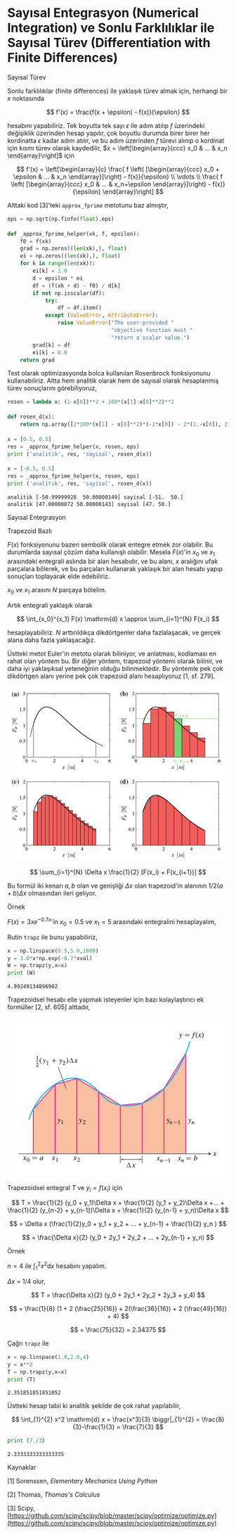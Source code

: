 # Sayısal Entegrasyon (Numerical Integration) ve Sonlu Farklılıklar ile Sayısal Türev (Differentiation with Finite Differences)

Sayısal Türev

Sonlu farklılıklar (finite differences) ile yaklaşık türev almak için,
herhangi bir $x$ noktasında

$$
f'(x) = \frac{f(x + \epsilon) - f(x)}{\epsilon}
$$

hesabını yapabiliriz. Tek boyutta tek sayı $\epsilon$ ile adım atılıp $f$
üzerindeki değişiklik üzerinden hesap yapılır, çok boyutlu durumda birer
birer her kordinatta $\epsilon$ kadar adım atılır, ve bu adım üzerinden $f$
türevi alınıp o kordinat için kısmı türev olarak kaydedilir, $x =
\left[\begin{array}{ccc} x_0 & ... & x_n \end{array}\right]$ için

$$
f'(x) = \left[\begin{array}{c}
\frac{ f \left( [\begin{array}{ccc} x_0 + \epsilon & ... & x_n \end{array}]\right) - f(x)}{\epsilon} \\
\vdots \\
\frac{ f \left( [\begin{array}{ccc} x_0  & ... & x_n+\epsilon \end{array}]\right) - f(x)}{\epsilon} 
\end{array}\right]
$$

Alttaki kod [3]'teki `approx_fprime` metotunu
baz almıştır, 

```python
eps = np.sqrt(np.finfo(float).eps)

def _approx_fprime_helper(xk, f, epsilon):
    f0 = f(xk)
    grad = np.zeros((len(xk),), float)
    ei = np.zeros((len(xk),), float)
    for k in range(len(xk)):
        ei[k] = 1.0
        d = epsilon * ei
        df = (f(xk + d) - f0) / d[k]
        if not np.isscalar(df):
            try:
                df = df.item()
            except (ValueError, AttributeError):
                raise ValueError("The user-provided "
                                 "objective function must "
                                 "return a scalar value.")
        grad[k] = df
        ei[k] = 0.0
    return grad
```

Test olarak optimizasyonda bolca kullanılan Rosenbrock fonksiyonunu
kullanabiliriz. Altta hem analitik olarak hem de sayısal olarak hesaplanmış
türev sonuçlarını görebiliyoruz,

```python
rosen = lambda x: (1-x[0])**2 + 100*(x[1]-x[0]**2)**2

def rosen_d(x):
    return np.array([2*100*(x[1] - x[0]**2)*(-2*x[0]) - 2*(1.-x[0]), 2*100*(x[1]-x[0]**2)])

x = [0.5, 0.5]
res = _approx_fprime_helper(x, rosen, eps)
print ('analitik', res, 'sayisal', rosen_d(x))

x = [-0.5, 0.5]
res = _approx_fprime_helper(x, rosen, eps)
print ('analitik', res, 'sayisal', rosen_d(x))
```

```
analitik [-50.99999928  50.00000149] sayisal [-51.  50.]
analitik [47.00000072 50.00000143] sayisal [47. 50.]
```

Sayısal Entegrasyon

Trapezoid Bazlı

$F(x)$ fonksiyonunu bazen sembolik olarak entegre etmek zor olabilir. Bu
durumlarda sayısal çözüm daha kullanışlı olabilir. Mesela $F(x)$'in $x_0$
ve $x_1$ arasındaki entegrali aslında bir alan hesabıdır, ve bu alanı, $x$
aralığını ufak parçalara bölerek, ve bu parçaları kullanarak yaklaşık bir
alan hesabı yapıp sonuçları toplayarak elde edebiliriz. 

$x_0$ ve $x_1$ arasını $N$ parçaya bölelim. 

Artık entegrali yaklaşık olarak 

$$
\int_{x_0}^{x_1} F(x) \mathrm{d} x \approx \sum_{i=1}^{N} F(x_i)
$$

hesaplayabiliriz. $N$ arttırıldıkça dikdörtgenler daha fazlalaşacak, ve
gerçek alana daha fazla yaklaşacağız. 

Üstteki metot Euler'in metotu olarak biliniyor, ve anlatması, kodlaması en rahat
olan yöntem bu. Bir diğer yöntem, trapezoid yöntemi olarak bilinir, ve daha iyi
yaklaşıksal yeteneğinin olduğu bilinmektedir. Bu yöntemle pek çok dikdörtgen
alanı yerine pek çok trapezoid alanı hesaplıyoruz [1, sf. 279].

![](compscieng_app01numint_01.png)

$$
\sum_{i=1}^{N} \Delta x \frac{1}{2} [F(x_i) + F(x_{i+1})]
$$

Bu formül iki kenarı $a,b$ olan ve genişliği $\Delta x$ olan trapezoid'in
alanının $1/2(a+b)\Delta x$ olmasından ileri geliyor.

Örnek

$F(x) = 3 x e^{-0.7 x}$'in $x_0=0.5$ ve $x_1=5$ arasındaki entegralini
hesaplayalım,

Rutin `trapz` ile bunu yapabiliriz,

```python
x = np.linspace(0.5,5.0,1000)
y = 3.0*x*np.exp(-0.7*xval)
W = np.trapz(y,x=x)
print (W)
```

```
4.99249134896902
```

Trapezoidsel hesabı elle yapmak isteyenler için bazı kolaylaştırıcı ek
formüller [2, sf. 605] alttadır,

![](compscieng_app01numint_02.png)

Trapezoidsel entegral $T$ ve $y_i = f(x_i)$ için 

$$
T = \frac{1}{2} (y_0 + y_1)\Delta x + \frac{1}{2} (y_1 + y_2)\Delta x +... +
\frac{1}{2} (y_{n-2} + y_{n-1})\Delta x + \frac{1}{2} (y_{n-1} + y_n)\Delta x
$$

$$
= \Delta x (\frac{1}{2}y_0 + y_1 + y_2 + ... + y_{n-1} + \frac{1}{2} y_n )
$$

$$
= \frac{\Delta x}{2} (y_0 + 2y_1 + 2y_2 + ... + 2y_{n-1} + y_n)
$$

Örnek

$n=4$ ile  $\int_{1}^{2} x^2 \mathrm{d} x$ hesabını yapalım. 

$\Delta x$ = 1/4 olur,

$$
T = \frac{\Delta x}{2} (y_0 + 2y_1 + 2y_2 + 2y_3 + y_4)
$$

$$
= \frac{1}{8} (1 + 2 (\frac{25}{16}) + 2(\frac{36}{16}) + 2 (\frac{49}{16}) + 4)
$$

$$
= \frac{75}{32} = 2.34375
$$

Çağrı `trapz` ile

```python
x = np.linspace(1.0,2.0,4)
y = x**2
T = np.trapz(y,x=x)
print (T)
```

```
2.351851851851852
```

Üstteki hesap tabii ki analitik şekilde de çok rahat yapılabilir, 

$$
\int_{1}^{2} x^2 \mathrm{d} x = \frac{x^3}{3} \biggr|_{1}^{2} = 
\frac{8}{3}-\frac{1}{3} = 
\frac{7}{3}
$$

```python
print (7./3)
```

```
2.3333333333333335
```





Kaynaklar

[1] Sorenssen, *Elementary Mechanics Using Python*

[2] Thomas, *Thomas's Calculus*

[3] Scipy,
    [https://github.com/scipy/scipy/blob/master/scipy/optimize/optimize.py](https://github.com/scipy/scipy/blob/master/scipy/optimize/optimize.py)


